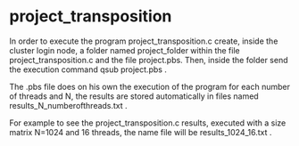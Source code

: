 # project_transposition

In order to execute the program project_transposition.c create, inside the cluster login node, a folder named project_folder within the file project_transposition.c and the file project.pbs.
Then, inside the folder send the execution command qsub project.pbs .

The .pbs file does on his own the execution of the program for each number of threads and N, the results are stored automatically in files named results_N_numberofthreads.txt .

For example to see the project_transposition.c results, executed with a size matrix N=1024 and 16 threads, the name file will be results_1024_16.txt .
